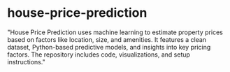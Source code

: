 # house-price-prediction
"House Price Prediction uses machine learning to estimate property prices based on factors like location, size, and amenities. It features a clean dataset, Python-based predictive models, and insights into key pricing factors. The repository includes code, visualizations, and setup instructions."
